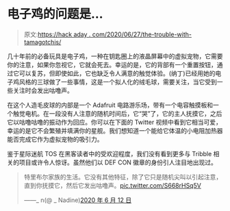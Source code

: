 # 电子鸡的问题是…

> 原文:[https://hack aday . com/2020/06/27/the-trouble-with-tamagotchis/](https://hackaday.com/2020/06/27/the-trouble-with-tamagotchis/)

几十年前的必备玩具是电子鸡，一种在钥匙圈上的液晶屏幕中的虚拟宠物，它需要你的注意，如果你忽视它，它就会死去。幸运的是，它的背部有一个重置按钮，通过它可以复苏，但即使如此，它也缺乏令人满意的触觉体验。(纳丁)已经用她的电子鸡风格的三球做了一些事情，这是一个拟人化的绒毛球，需要关注，当它受到一些关注时会发出咕噜声。

在这个人造毛皮球的内部是一个 Adafruit 电路游乐场，带有一个电容触摸板和一个触觉电机。在一段没有人注意的随机时间后，它“哭”了，它的主人抚摸它，之后它以咕噜咕噜的振动作为回应。你可以在下面的 Twitter 视频中看到它相当可爱，幸运的是它不会繁殖并填满你的星舰。我们想知道一个能给它体温的小电阻加热器能否完成它作为虚拟宠物的吸引力。

鉴于星际迷航 TOS 在黑客读者中的受欢迎程度，我们没有看到更多与 Tribble 相关的项目或许令人惊讶。虽然他们以 DEF CON 徽章的身份引人注目地出现过。

> 特里布尔家族的生活。它没有其他特征，除了它只是随机尖叫以引起注意，直到你抚摸它，然后它发出咕噜声。[pic.twitter.com/S668rHSq5V](https://t.co/S668rHSq5V)
> 
> ——_ n(@ _ Nadine)[2020 年 6 月 12 日](https://twitter.com/_nadine/status/1271279468892618753?ref_src=twsrc%5Etfw)